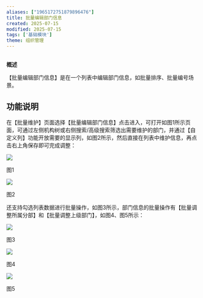 ```yaml
---
aliases: ["1965172751879896476"]
title: 批量编辑部门信息
created: 2025-07-15
modified: 2025-07-15
tags: ['基础模块']
theme: 组织管理
---
```


##

**概述**

【批量编辑部门信息】是在一个列表中编辑部门信息，如批量排序、批量编号场景。

## **功能说明**

在【批量维护】页面选择【批量编辑部门信息】点击进入，可打开如图1所示页面，可通过左侧机构树或右侧搜索/高级搜索筛选出需要维护的部门，并通过【自定义列】功能开放需要的显示列，如图2所示，然后直接在列表中维护信息，再点击右上角保存即可完成调整：

![](9eba3327e8d52e99fb05035bcf06f996.jpg)

图1

![](f43f2ef0276b5f36dfdefa0fd9a0aac0.jpg)

图2

还支持勾选列表数据进行批量操作，如图3所示，部门信息的批量操作有【批量调整所属分部】和【批量调整上级部门】，如图4、图5所示：

![](efe26b34ae80cdff816694822d6840ab.jpg)

图3

![](e4b50c0d1f333d8e8fc1dd3f92a7a304.jpg)

图4

![](9c7b845abc2e8f7af2859b1145edecec.jpg)

图5